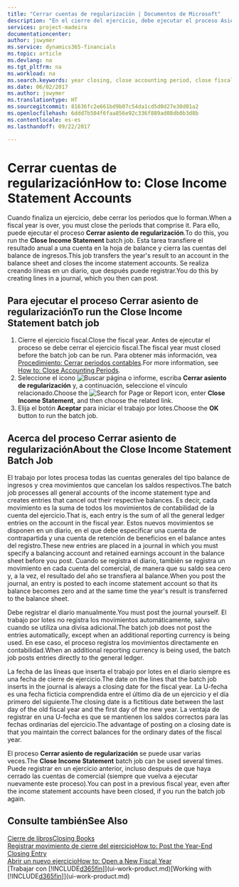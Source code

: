 ```yaml
---
title: "Cerrar cuentas de regularización | Documentos de Microsoft"
description: "En el cierre del ejercicio, debe ejecutar el proceso Asiento regularización para cerrar los periodos contables que componen el ejercicio fiscal."
services: project-madeira
documentationcenter: 
author: jswymer
ms.service: dynamics365-financials
ms.topic: article
ms.devlang: na
ms.tgt_pltfrm: na
ms.workload: na
ms.search.keywords: year closing, close accounting period, close fiscal year, bank account detailed trial balance
ms.date: 06/02/2017
ms.author: jswymer
ms.translationtype: HT
ms.sourcegitcommit: 81636fc2e661bd9b07c54da1cd5d0d27e30d01a2
ms.openlocfilehash: 6ddd7b504f6faa856e92c336f889ad08db0b3d8b
ms.contentlocale: es-es
ms.lasthandoff: 09/22/2017

---
```

# <a name="how-to-close-income-statement-accounts"></a><span data-ttu-id="bf4ae-103">Cerrar cuentas de regularización</span><span class="sxs-lookup"><span data-stu-id="bf4ae-103">How to: Close Income Statement Accounts</span></span>
<span data-ttu-id="bf4ae-104">Cuando finaliza un ejercicio, debe cerrar los periodos que lo forman.</span><span class="sxs-lookup"><span data-stu-id="bf4ae-104">When a fiscal year is over, you must close the periods that comprise it.</span></span> <span data-ttu-id="bf4ae-105">Para ello, puede ejecutar el proceso **Cerrar asiento de regularización**.</span><span class="sxs-lookup"><span data-stu-id="bf4ae-105">To do this, you run the **Close Income Statement** batch job.</span></span> <span data-ttu-id="bf4ae-106">Esta tarea transfiere el resultado anual a una cuenta en la hoja de balance y cierra las cuentas del balance de ingresos.</span><span class="sxs-lookup"><span data-stu-id="bf4ae-106">This job transfers the year's result to an account in the balance sheet and closes the income statement accounts.</span></span> <span data-ttu-id="bf4ae-107">Se realiza creando líneas en un diario, que después puede registrar.</span><span class="sxs-lookup"><span data-stu-id="bf4ae-107">You do this by creating lines in a journal, which you then can post.</span></span>

## <a name="to-run-the-close-income-statement-batch-job"></a><span data-ttu-id="bf4ae-108">Para ejecutar el proceso Cerrar asiento de regularización</span><span class="sxs-lookup"><span data-stu-id="bf4ae-108">To run the Close Income Statement batch job</span></span>
1. <span data-ttu-id="bf4ae-109">Cierre el ejercicio fiscal.</span><span class="sxs-lookup"><span data-stu-id="bf4ae-109">Close the fiscal year.</span></span> <span data-ttu-id="bf4ae-110">Antes de ejecutar el proceso se debe cerrar el ejercicio fiscal.</span><span class="sxs-lookup"><span data-stu-id="bf4ae-110">The fiscal year must closed before the batch job can be run.</span></span> <span data-ttu-id="bf4ae-111">Para obtener más información, vea [Procedimiento: Cerrar periodos contables](year-close-account-periods.md).</span><span class="sxs-lookup"><span data-stu-id="bf4ae-111">For more information, see [How to: Close Accounting Periods](year-close-account-periods.md).</span></span>
2. <span data-ttu-id="bf4ae-112">Seleccione el icono ![Buscar página o informe](media/ui-search/search_small.png "icono Buscar página o informe"), escriba **Cerrar asiento de regularización** y, a continuación, seleccione el vínculo relacionado.</span><span class="sxs-lookup"><span data-stu-id="bf4ae-112">Choose the ![Search for Page or Report](media/ui-search/search_small.png "Search for Page or Report icon") icon, enter **Close Income Statement**, and then choose the related link.</span></span>
3. <span data-ttu-id="bf4ae-113">Elija el botón **Aceptar** para iniciar el trabajo por lotes.</span><span class="sxs-lookup"><span data-stu-id="bf4ae-113">Choose the **OK** button to run the batch job.</span></span>

## <a name="about-the-close-income-statement-batch-job"></a><span data-ttu-id="bf4ae-114">Acerca del proceso Cerrar asiento de regularización</span><span class="sxs-lookup"><span data-stu-id="bf4ae-114">About the Close Income Statement Batch Job</span></span>
<span data-ttu-id="bf4ae-115">El trabajo por lotes procesa todas las cuentas generales del tipo balance de ingresos y crea movimientos que cancelan los saldos respectivos.</span><span class="sxs-lookup"><span data-stu-id="bf4ae-115">The batch job processes all general accounts of the income statement type and creates entries that cancel out their respective balances.</span></span> <span data-ttu-id="bf4ae-116">Es decir, cada movimiento es la suma de todos los movimientos de contabilidad de la cuenta del ejercicio.</span><span class="sxs-lookup"><span data-stu-id="bf4ae-116">That is, each entry is the sum of all the general ledger entries on the account in the fiscal year.</span></span> <span data-ttu-id="bf4ae-117">Estos nuevos movimientos se disponen en un diario, en el que debe especificar una cuenta de contrapartida y una cuenta de retención de beneficios en el balance antes del registro.</span><span class="sxs-lookup"><span data-stu-id="bf4ae-117">These new entries are placed in a journal in which you must specify a balancing account and retained earnings account in the balance sheet before you post.</span></span> <span data-ttu-id="bf4ae-118">Cuando se registra el diario, también se registra un movimiento en cada cuenta del comercial, de manera que su saldo sea cero y, a la vez, el resultado del año se transfiera al balance.</span><span class="sxs-lookup"><span data-stu-id="bf4ae-118">When you post the journal, an entry is posted to each income statement account so that its balance becomes zero and at the same time the year's result is transferred to the balance sheet.</span></span>

<span data-ttu-id="bf4ae-119">Debe registrar el diario manualmente.</span><span class="sxs-lookup"><span data-stu-id="bf4ae-119">You must post the journal yourself.</span></span> <span data-ttu-id="bf4ae-120">El trabajo por lotes no registra los movimientos automáticamente, salvo cuando se utiliza una divisa adicional.</span><span class="sxs-lookup"><span data-stu-id="bf4ae-120">The batch job does not post the entries automatically, except when an additional reporting currency is being used.</span></span> <span data-ttu-id="bf4ae-121">En ese caso, el proceso registra los movimientos directamente en contabilidad.</span><span class="sxs-lookup"><span data-stu-id="bf4ae-121">When an additional reporting currency is being used, the batch job posts entries directly to the general ledger.</span></span>

<span data-ttu-id="bf4ae-122">La fecha de las líneas que inserta el trabajo por lotes en el diario siempre es una fecha de cierre de ejercicio.</span><span class="sxs-lookup"><span data-stu-id="bf4ae-122">The date on the lines that the batch job inserts in the journal is always a closing date for the fiscal year.</span></span> <span data-ttu-id="bf4ae-123">La U-fecha es una fecha ficticia comprendida entre el último día de un ejercicio y el día primero del siguiente.</span><span class="sxs-lookup"><span data-stu-id="bf4ae-123">The closing date is a fictitious date between the last day of the old fiscal year and the first day of the new year.</span></span> <span data-ttu-id="bf4ae-124">La ventaja de registrar en una U-fecha es que se mantienen los saldos correctos para las fechas ordinarias del ejercicio.</span><span class="sxs-lookup"><span data-stu-id="bf4ae-124">The advantage of posting on a closing date is that you maintain the correct balances for the ordinary dates of the fiscal year.</span></span>

<span data-ttu-id="bf4ae-125">El proceso **Cerrar asiento de regularización** se puede usar varias veces.</span><span class="sxs-lookup"><span data-stu-id="bf4ae-125">The **Close Income Statement** batch job can be used several times.</span></span> <span data-ttu-id="bf4ae-126">Puede registrar en un ejercicio anterior, incluso después de que haya cerrado las cuentas de comercial (siempre que vuelva a ejecutar nuevamente este proceso).</span><span class="sxs-lookup"><span data-stu-id="bf4ae-126">You can post in a previous fiscal year, even after the income statement accounts have been closed, if you run the batch job again.</span></span>

## <a name="see-also"></a><span data-ttu-id="bf4ae-127">Consulte también</span><span class="sxs-lookup"><span data-stu-id="bf4ae-127">See Also</span></span>
[<span data-ttu-id="bf4ae-128">Cierre de libros</span><span class="sxs-lookup"><span data-stu-id="bf4ae-128">Closing Books</span></span>](year-close-books.md)  
[<span data-ttu-id="bf4ae-129">Registrar movimiento de cierre del ejercicio</span><span class="sxs-lookup"><span data-stu-id="bf4ae-129">How to: Post the Year-End Closing Entry</span></span>](year-how-post-year-end-close-entry.md)  
[<span data-ttu-id="bf4ae-130">Abrir un nuevo ejercicio</span><span class="sxs-lookup"><span data-stu-id="bf4ae-130">How to: Open a New Fiscal Year</span></span>](finance-how-open-new-fiscal-year.md)  
<span data-ttu-id="bf4ae-131">[Trabajar con [!INCLUDE[d365fin](includes/d365fin_md.md)]](ui-work-product.md)</span><span class="sxs-lookup"><span data-stu-id="bf4ae-131">[Working with [!INCLUDE[d365fin](includes/d365fin_md.md)]](ui-work-product.md)</span></span>

